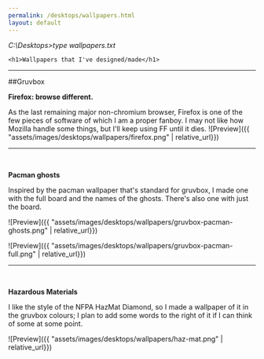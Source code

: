 ```yaml
---
permalink: /desktops/wallpapers.html
layout: default
---
```


_C:\Desktops>type wallpapers.txt_

<html>

	<h1>Wallpapers that I've designed/made</h1>

</html>

---

##Gruvbox

**Firefox: browse different.**

As the last remaining major non-chromium browser, Firefox is one of the few pieces of software of which I am a proper fanboy. I may not like how Mozilla handle some things, but I'll keep using FF until it dies.
![Preview]({{ "assets/images/desktops/wallpapers/firefox.png" | relative_url}})

---

 

**Pacman ghosts**

Inspired by the pacman wallpaper that's standard for gruvbox, I made one with the full board and the names of the ghosts. There's also one with just the board.

![Preview]({{ "assets/images/desktops/wallpapers/gruvbox-pacman-ghosts.png" | relative_url}})

![Preview]({{ "assets/images/desktops/wallpapers/gruvbox-pacman-full.png" | relative_url}})

---

  

**Hazardous Materials**

I like the style of the NFPA HazMat Diamond, so I made a wallpaper of it in the gruvbox colours; I plan to add some words to the right of it if I can think of some at some point.


![Preview]({{ "assets/images/desktops/wallpapers/haz-mat.png" | relative_url}})
